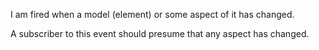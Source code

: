 I am fired when a model (element) or some aspect of it has changed.

A subscriber to this event should presume that any aspect has changed.
